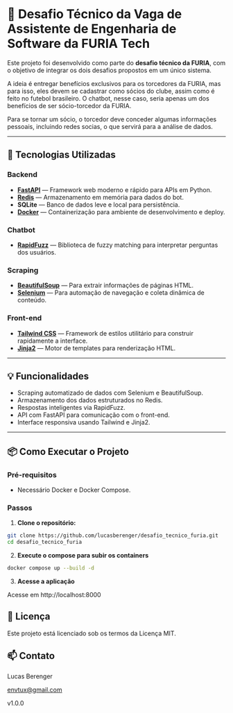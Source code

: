# 🤖 Desafio Técnico da Vaga de Assistente de Engenharia de Software da FURIA Tech

Este projeto foi desenvolvido como parte do **desafio técnico da FURIA**, com o objetivo de integrar os dois desafios propostos em um único sistema.

A ideia é entregar benefícios exclusivos para os torcedores da FURIA, mas para isso, eles devem se cadastrar como sócios do clube, assim como é feito no futebol brasileiro. O chatbot, nesse caso, seria apenas um dos benefícios de ser sócio-torcedor da FURIA.

Para se tornar um sócio, o torcedor deve conceder algumas informações pessoais, incluindo redes socias, o que servirá para a análise de dados.

---

## 🚀 Tecnologias Utilizadas

### Backend

- **[FastAPI](https://fastapi.tiangolo.com/)** — Framework web moderno e rápido para APIs em Python.
- **[Redis](https://redis.io/)** — Armazenamento em memória para dados do bot.
- **SQLite** — Banco de dados leve e local para persistência.
- **[Docker](https://www.docker.com/)** — Containerização para ambiente de desenvolvimento e deploy.

### Chatbot

- **[RapidFuzz](https://maxbachmann.github.io/RapidFuzz/)** — Biblioteca de fuzzy matching para interpretar perguntas dos usuários.

### Scraping

- **[BeautifulSoup](https://www.crummy.com/software/BeautifulSoup/)** — Para extrair informações de páginas HTML.
- **[Selenium](https://www.selenium.dev/)** — Para automação de navegação e coleta dinâmica de conteúdo.

### Front-end

- **[Tailwind CSS](https://tailwindcss.com/)** — Framework de estilos utilitário para construir rapidamente a interface.
- **[Jinja2](https://jinja.palletsprojects.com/)** — Motor de templates para renderização HTML.

---

## 💡 Funcionalidades

- Scraping automatizado de dados com Selenium e BeautifulSoup.
- Armazenamento dos dados estruturados no Redis.
- Respostas inteligentes via RapidFuzz.
- API com FastAPI para comunicação com o front-end.
- Interface responsiva usando Tailwind e Jinja2.

---

## 📦 Como Executar o Projeto

### Pré-requisitos

- Necessário Docker e Docker Compose.

### Passos

1. **Clone o repositório:**

```bash
git clone https://github.com/lucasberenger/desafio_tecnico_furia.git
cd desafio_tecnico_furia
```

2. **Execute o compose para subir os containers**

```bash
docker compose up --build -d
```

3. **Acesse a aplicação**

Acesse em http://localhost:8000

## 📄 Licença

Este projeto está licenciado sob os termos da Licença MIT.

## 📫 Contato

Lucas Berenger

envtux@gmail.com

v1.0.0
